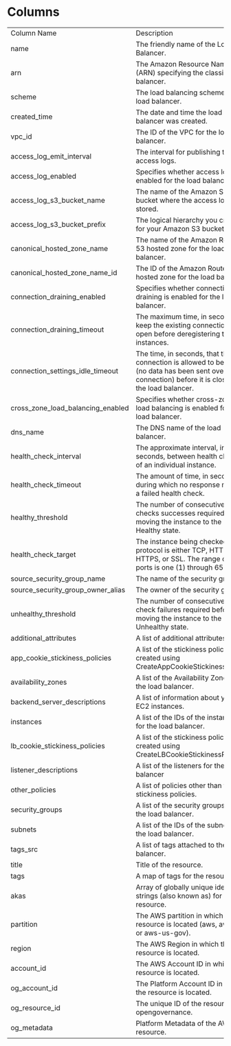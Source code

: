 # Columns  

<table>
	<tr><td>Column Name</td><td>Description</td></tr>
	<tr><td>name</td><td>The friendly name of the Load Balancer.</td></tr>
	<tr><td>arn</td><td>The Amazon Resource Name (ARN) specifying the classic load balancer.</td></tr>
	<tr><td>scheme</td><td>The load balancing scheme of load balancer.</td></tr>
	<tr><td>created_time</td><td>The date and time the load balancer was created.</td></tr>
	<tr><td>vpc_id</td><td>The ID of the VPC for the load balancer.</td></tr>
	<tr><td>access_log_emit_interval</td><td>The interval for publishing the access logs.</td></tr>
	<tr><td>access_log_enabled</td><td>Specifies whether access logs are enabled for the load balancer.</td></tr>
	<tr><td>access_log_s3_bucket_name</td><td>The name of the Amazon S3 bucket where the access logs are stored.</td></tr>
	<tr><td>access_log_s3_bucket_prefix</td><td>The logical hierarchy you created for your Amazon S3 bucket.</td></tr>
	<tr><td>canonical_hosted_zone_name</td><td>The name of the Amazon Route 53 hosted zone for the load balancer.</td></tr>
	<tr><td>canonical_hosted_zone_name_id</td><td>The ID of the Amazon Route 53 hosted zone for the load balancer.</td></tr>
	<tr><td>connection_draining_enabled</td><td>Specifies whether connection draining is enabled for the load balancer.</td></tr>
	<tr><td>connection_draining_timeout</td><td>The maximum time, in seconds, to keep the existing connections open before deregistering the instances.</td></tr>
	<tr><td>connection_settings_idle_timeout</td><td>The time, in seconds, that the connection is allowed to be idle (no data has been sent over the connection) before it is closed by the load balancer.</td></tr>
	<tr><td>cross_zone_load_balancing_enabled</td><td>Specifies whether cross-zone load balancing is enabled for the load balancer.</td></tr>
	<tr><td>dns_name</td><td>The DNS name of the load balancer.</td></tr>
	<tr><td>health_check_interval</td><td>The approximate interval, in seconds, between health checks of an individual instance.</td></tr>
	<tr><td>health_check_timeout</td><td>The amount of time, in seconds, during which no response means a failed health check.</td></tr>
	<tr><td>healthy_threshold</td><td>The number of consecutive health checks successes required before moving the instance to the Healthy state.</td></tr>
	<tr><td>health_check_target</td><td>The instance being checked. The protocol is either TCP, HTTP, HTTPS, or SSL. The range of valid ports is one (1) through 65535.</td></tr>
	<tr><td>source_security_group_name</td><td>The name of the security group.</td></tr>
	<tr><td>source_security_group_owner_alias</td><td>The owner of the security group.</td></tr>
	<tr><td>unhealthy_threshold</td><td>The number of consecutive health check failures required before moving the instance to the Unhealthy state.</td></tr>
	<tr><td>additional_attributes</td><td>A list of additional attributes.</td></tr>
	<tr><td>app_cookie_stickiness_policies</td><td>A list of the stickiness policies created using CreateAppCookieStickinessPolicy.</td></tr>
	<tr><td>availability_zones</td><td>A list of the Availability Zones for the load balancer.</td></tr>
	<tr><td>backend_server_descriptions</td><td>A list of information about your EC2 instances.</td></tr>
	<tr><td>instances</td><td>A list of the IDs of the instances for the load balancer.</td></tr>
	<tr><td>lb_cookie_stickiness_policies</td><td>A list of the stickiness policies created using CreateLBCookieStickinessPolicy.</td></tr>
	<tr><td>listener_descriptions</td><td>A list of the listeners for the load balancer</td></tr>
	<tr><td>other_policies</td><td>A list of policies other than the stickiness policies.</td></tr>
	<tr><td>security_groups</td><td>A list of the security groups for the load balancer.</td></tr>
	<tr><td>subnets</td><td>A list of the IDs of the subnets for the load balancer.</td></tr>
	<tr><td>tags_src</td><td>A list of tags attached to the load balancer.</td></tr>
	<tr><td>title</td><td>Title of the resource.</td></tr>
	<tr><td>tags</td><td>A map of tags for the resource.</td></tr>
	<tr><td>akas</td><td>Array of globally unique identifier strings (also known as) for the resource.</td></tr>
	<tr><td>partition</td><td>The AWS partition in which the resource is located (aws, aws-cn, or aws-us-gov).</td></tr>
	<tr><td>region</td><td>The AWS Region in which the resource is located.</td></tr>
	<tr><td>account_id</td><td>The AWS Account ID in which the resource is located.</td></tr>
	<tr><td>og_account_id</td><td>The Platform Account ID in which the resource is located.</td></tr>
	<tr><td>og_resource_id</td><td>The unique ID of the resource in opengovernance.</td></tr>
	<tr><td>og_metadata</td><td>Platform Metadata of the AWS resource.</td></tr>
</table>